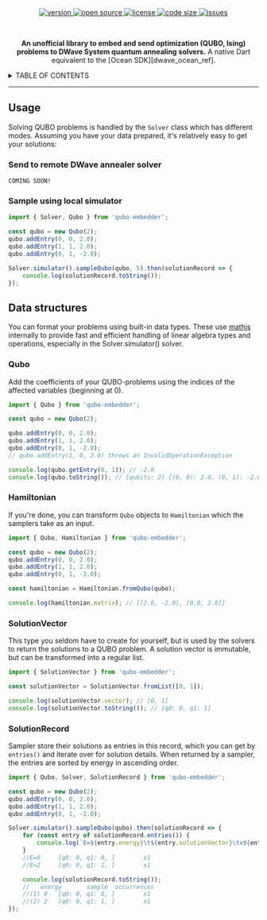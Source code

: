 <div align="center">
    <a href="#">
        <img alt="version" src="https://img.shields.io/static/v1.svg?label=Version&message=1.0.0&color=389ad5&labelColor=31c4f3&style=for-the-badge" />
    </a>
    <a href="#">
        <img alt="open source" src="https://img.shields.io/static/v1.svg?label=Open&message=Source&color=46a4b8&labelColor=3ac1d0&style=for-the-badge" />
    </a>
    <a href="#">
        <img alt="license" src="https://img.shields.io/static/v1.svg?label=License&message=ISC&color=ae68cc&labelColor=6e4a7e&style=for-the-badge" />
    </a>
    <a href="#">
        <img alt="code size" src="https://img.shields.io/github/languages/code-size/Totemi1324/qubo-embedder?label=Code%20size&style=for-the-badge" />
    </a>
    <a href="#">
        <img alt="issues" src="https://img.shields.io/github/issues/Totemi1324/qubo-embedder?label=Issues&style=for-the-badge" />
    </a>

<p><br></p>

**An unofficial library to embed and send optimization (QUBO, Ising) problems to DWave System quantum annealing solvers.** A native Dart equivalent to the [Ocean SDK][dwave_ocean_ref].

</div>

<details>
<summary>TABLE OF CONTENTS</summary>

- [Usage](#usage)
    - [Send to remote DWave annealer solver](#send-to-remote-dwave-annealer-solver)
    - [Sample using local simulator](#sample-using-local-simulator)
- [Data structures](#data-structures)
    - [Qubo](#qubo)
    - [Hamiltonian](#hamiltonian)
    - [SolutionVector](#solutionvector)
    - [SolutionRecord](#solutionrecord)
</details>

---

## Usage

Solving QUBO problems is handled by the `Solver` class which has different modes. Assuming you have your data prepared, it's relatively easy to get your solutions:

### Send to remote DWave annealer solver

```
COMING SOON!
```

### Sample using local simulator

``` typescript
import { Solver, Qubo } from 'qubo-embedder';

const qubo = new Qubo(2);
qubo.addEntry(0, 0, 2.0);
qubo.addEntry(1, 1, 2.0);
qubo.addEntry(0, 1, -2.0);

Solver.simulator().sampleQubo(qubo, 5).then(solutionRecord => {
    console.log(solutionRecord.toString());
});

```

## Data structures

You can format your problems using built-in data types. These use [mathjs](https://mathjs.org/) internally to provide fast and efficient handling of linear algebra types and operations, especially in the Solver.simulator() solver.

### Qubo

Add the coefficients of your QUBO-problems using the indices of the affected variables (beginning at 0).

``` typescript
import { Qubo } from 'qubo-embedder';

const qubo = new Qubo(2);

qubo.addEntry(0, 0, 2.0);
qubo.addEntry(1, 1, 2.0);
qubo.addEntry(0, 1, -2.0);
// qubo.addEntry(1, 0, 2.0) throws an InvalidOperationException

console.log(qubo.getEntry(0, 1)); // -2.0
console.log(qubo.toString()); // [qubits: 2] {(0, 0): 2.0, (0, 1): -2.0, (1, 1): 2.0}

```

### Hamiltonian

If you're done, you can transform `Qubo` objects to `Hamiltonian` which the samplers take as an input.

``` typescript
import { Qubo, Hamiltonian } from 'qubo-embedder';

const qubo = new Qubo(2);
qubo.addEntry(0, 0, 2.0);
qubo.addEntry(1, 1, 2.0);
qubo.addEntry(0, 1, -2.0);

const hamiltonian = Hamiltonian.fromQubo(qubo);

console.log(hamiltonian.matrix); // [[2.0, -2.0], [0.0, 2.0]]

```

### SolutionVector

This type you seldom have to create for yourself, but is used by the solvers to return the solutions to a QUBO problem. A solution vector is immutable, but can be transformed into a regular list.

``` typescript
import { SolutionVector } from 'qubo-embedder';

const solutionVector = SolutionVector.fromList([0, 1]);

console.log(solutionVector.vector); // [0, 1]
console.log(solutionVector.toString()); // [q0: 0, q1: 1]

```

### SolutionRecord

Sampler store their solutions as entries in this record, which you can get by `entries()` and iterate over for solution details. When returned by a sampler, the entries are sorted by energy in ascending order.

``` typescript
import { Qubo, Solver, SolutionRecord } from 'qubo-embedder';

const qubo = new Qubo(2);
qubo.addEntry(0, 0, 2.0);
qubo.addEntry(1, 1, 2.0);
qubo.addEntry(0, 1, -2.0);

Solver.simulator().sampleQubo(qubo).then(solutionRecord => {
    for (const entry of solutionRecord.entries()) {
        console.log(`E=${entry.energy}\t${entry.solutionVector}\tx${entry.numOccurrences}`);
    } 
    //E=0     [q0: 0, q1: 0, ]        x1
    //E=2     [q0: 0, q1: 1, ]        x1

    console.log(solutionRecord.toString());
    //   energy       sample  occurrences
    //(1) 0   [q0: 0, q1: 0, ]        x1
    //(2) 2   [q0: 0, q1: 1, ]        x1
});

```